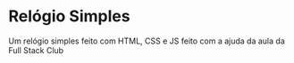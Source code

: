 # Relógio Simples
Um relógio simples feito com HTML, CSS e JS feito com a ajuda da aula da Full Stack Club

